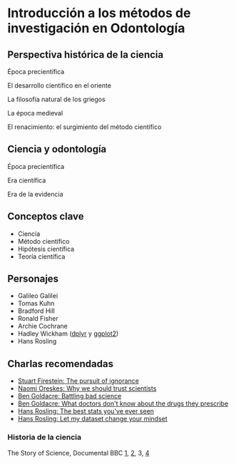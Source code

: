 # Introducción a los métodos de investigación en Odontología

## Perspectiva histórica de la ciencia

Época precientífica

El desarrollo científico en el oriente

La filosofía natural de los griegos

La época medieval

El renacimiento: el surgimiento del método científico

## Ciencia y odontología

Época precientífica

Era científica

Era de la evidencia

## Conceptos clave

* Ciencia
* Método científico
* Hipótesis científica
* Teoría científica

## Personajes

* Galileo Galilei
* Tomas Kuhn
* Bradford Hill
* Ronald Fisher
* Archie Cochrane
* Hadley Wickham \([dplyr](https://www.google.cl/url?sa=t&rct=j&q=&esrc=s&source=video&cd=3&cad=rja&uact=8&ved=0ahUKEwjjvdeW_tPSAhUDkJAKHa_YC_sQtwIIHjAC&url=https%3A%2F%2Fwww.youtube.com%2Fwatch%3Fv%3D8SGif63VW6E&usg=AFQjCNFsOs-Wocd50dU18wVTNW6h8OEBdg&sig2=ixtFpN0Q9ZXlGgRcy2guQw&bvm=bv.149397726,d.Y2I) y [ggplot2](https://www.google.cl/url?sa=t&rct=j&q=&esrc=s&source=video&cd=2&cad=rja&uact=8&ved=0ahUKEwjjvdeW_tPSAhUDkJAKHa_YC_sQtwIIGzAB&url=https%3A%2F%2Fchannel9.msdn.com%2FEvents%2FuseR-international-R-User-conference%2FuseR2016%2FTowards-a-grammar-of-interactive-graphics&usg=AFQjCNG8oIcw9Wn8xTJC3Je-Buj3sHFQNA&sig2=LhKHOkkAJiLuEbCVIUzHVQ&bvm=bv.149397726,d.Y2I)\)
* Hans Rosling

## Charlas recomendadas

* [Stuart Firestein: The pursuit of ignorance](http://www.ted.com/talks/stuart_firestein_the_pursuit_of_ignorance)
* [Naomi Oreskes: Why we should trust scientists](http://www.ted.com/talks/naomi_oreskes_why_we_should_believe_in_science)
* [Ben Goldacre: Battling bad science](http://www.ted.com/talks/ben_goldacre_battling_bad_science)
* [Ben Goldacre: What doctors don't know about the drugs they prescribe](http://www.ted.com/talks/ben_goldacre_what_doctors_don_t_know_about_the_drugs_they_prescribe)
* [Hans Rosling: The best stats you've ever seen](http://www.ted.com/talks/hans_rosling_shows_the_best_stats_you_ve_ever_seen)
* [Hans Rosling: Let my dataset change your mindset](http://www.ted.com/talks/hans_rosling_at_state)

### Historia de la ciencia

The Story of Science, Documental BBC [1](https://www.youtube.com/watch?v=9KhbkinMUkI), [2](https://www.youtube.com/watch?v=ajxDJk5DxAQ), 3, [4](https://www.youtube.com/watch?v=aprdSrXGz7Y)

